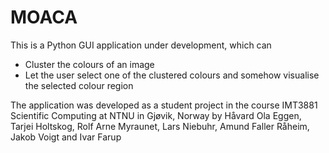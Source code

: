# MOACA

This is a Python GUI application under development, which can

* Cluster the colours of an image
* Let the user select one of the clustered colours and somehow
  visualise the selected colour region

The application was developed as a student project in the course
IMT3881 Scientific Computing at NTNU in Gjøvik, Norway by Håvard Ola
Eggen, Tarjei Holtskog, Rolf Arne Myraunet, Lars Niebuhr, Amund Faller
Råheim, Jakob Voigt and Ivar Farup
